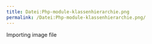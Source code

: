 ```yaml
---
title: Datei:Php-module-klassenhierarchie.png
permalink: /Datei:Php-module-klassenhierarchie.png/
---
```


Importing image file